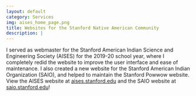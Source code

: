 ```yaml
---
layout: default
category: Services
img: aises_home_page.png
title: Websites for the Stanford Native American Community
description: |
---
```

I served as webmaster for the Stanford American Indian Science and Engineering Society (AISES) for the 2019-20 school year, where I completely redid the website to improve the user interface and ease of maintenance. I also created a new website for the Stanford American Indian Organization (SAIO), and helped to maintain the Stanford Powwow website.
View the AISES website at [aises.stanford.edu](https://aises.stanford.edu) and the SAIO website at [saio.stanford.edu](https://saio.stanford.edu/)!